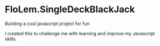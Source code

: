 # FloLem.SingleDeckBlackJack
Building a cool javascript project  for fun

I created this to challenge me with learning and improve my Javascript skills.